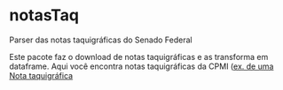 # notasTaq
Parser das notas taquigráficas do Senado Federal

Este pacote faz o download de notas taquigráficas e as transforma em dataframe.
Aqui você encontra notas taquigráficas da CPMI ([ex. de uma Nota taquigráfica](https://www25.senado.leg.br/web/atividade/notas-taquigraficas/-/notas/r/11621) 
